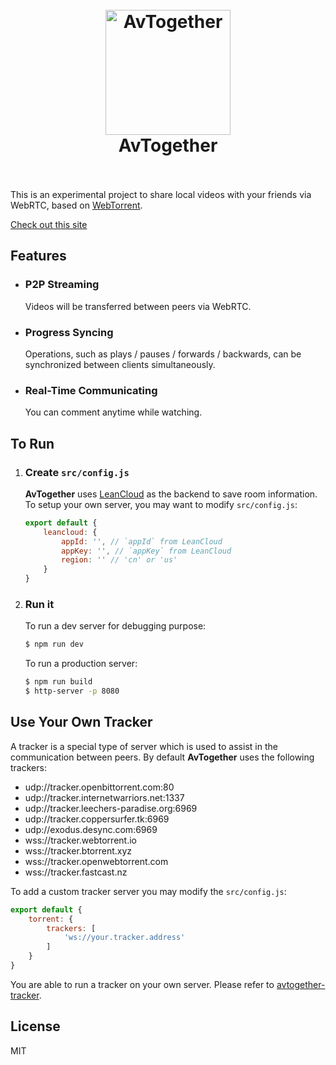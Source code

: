 <h1 align="center">
  <br>
  <a href="http://avt.imsun.net"><img src="http://avt.imsun.net/assets/avt-logo.png" alt="AvTogether" width="200"></a>
  <br>
  AvTogether
  <br>
  <br>
</h1>

This is an experimental project to share local videos with your friends via WebRTC, based on [WebTorrent](https://webtorrent.io/).

[Check out this site](http://avt.imsun.net)

## Features

- ### P2P Streaming

	Videos will be transferred between peers via WebRTC. 

- ### Progress Syncing

	Operations, such as plays / pauses / forwards / backwards, can be synchronized between clients simultaneously.

- ### Real-Time Communicating

	You can comment anytime while watching.

## To Run

1. ### Create `src/config.js`
	
	**AvTogether** uses [LeanCloud](https://leancloud.cn/) as the backend to save room information. To setup your own server, you may want to modify `src/config.js`:  

	```js
	export default {
		leancloud: {
			appId: '', // `appId` from LeanCloud
			appKey: '', // `appKey` from LeanCloud  
			region: '' // 'cn' or 'us'
		}
	}
	```
1. ### Run it

	To run a dev server for debugging purpose:

	```sh
	$ npm run dev
	```

	To run a production server:

	```sh
	$ npm run build
	$ http-server -p 8080
	```

## Use Your Own Tracker

A tracker is a special type of server which is used to assist in the communication between peers. By default **AvTogether** uses the following trackers:

- udp://tracker.openbittorrent.com:80
- udp://tracker.internetwarriors.net:1337
- udp://tracker.leechers-paradise.org:6969
- udp://tracker.coppersurfer.tk:6969
- udp://exodus.desync.com:6969
- wss://tracker.webtorrent.io
- wss://tracker.btorrent.xyz
- wss://tracker.openwebtorrent.com
- wss://tracker.fastcast.nz

To add a custom tracker server you may modify the `src/config.js`:

```js
export default {
	torrent: {
		trackers: [
			'ws://your.tracker.address'
		]
	}
}
```

You are able to run a tracker on your own server. Please refer to [avtogether-tracker](https://github.com/imsun/avtogether-tracker).

## License

MIT
